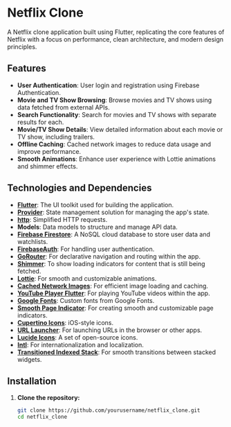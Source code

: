 # Netflix Clone

A Netflix clone application built using Flutter, replicating the core features of Netflix with a focus on performance, clean architecture, and modern design principles.

## Features

- **User Authentication**: User login and registration using Firebase Authentication.
- **Movie and TV Show Browsing**: Browse movies and TV shows using data fetched from external APIs.
- **Search Functionality**: Search for movies and TV shows with separate results for each.
- **Movie/TV Show Details**: View detailed information about each movie or TV show, including trailers.
- **Offline Caching**: Cached network images to reduce data usage and improve performance.
- **Smooth Animations**: Enhance user experience with Lottie animations and shimmer effects.

## Technologies and Dependencies

- **[Flutter](https://flutter.dev/)**: The UI toolkit used for building the application.
- **[Provider](https://pub.dev/packages/provider)**: State management solution for managing the app's state.
- **[http](https://pub.dev/packages/http)**: Simplified HTTP requests.
- **Models**: Data models to structure and manage API data.
- **[Firebase Firestore](https://firebase.google.com/products/firestore)**: A NoSQL cloud database to store user data and watchlists.
- **[FirebaseAuth](https://firebase.google.com/products/auth)**: For handling user authentication.
- **[GoRouter](https://pub.dev/packages/go_router)**: For declarative navigation and routing within the app.
- **[Shimmer](https://pub.dev/packages/shimmer)**: To show loading indicators for content that is still being fetched.
- **[Lottie](https://pub.dev/packages/lottie)**: For smooth and customizable animations.
- **[Cached Network Images](https://pub.dev/packages/cached_network_image)**: For efficient image loading and caching.
- **[YouTube Player Flutter](https://pub.dev/packages/youtube_player_flutter)**: For playing YouTube videos within the app.
- **[Google Fonts](https://pub.dev/packages/google_fonts)**: Custom fonts from Google Fonts.
- **[Smooth Page Indicator](https://pub.dev/packages/smooth_page_indicator)**: For creating smooth and customizable page indicators.
- **[Cupertino Icons](https://pub.dev/packages/cupertino_icons)**: iOS-style icons.
- **[URL Launcher](https://pub.dev/packages/url_launcher)**: For launching URLs in the browser or other apps.
- **[Lucide Icons](https://pub.dev/packages/lucide_icons)**: A set of open-source icons.
- **[Intl](https://pub.dev/packages/intl)**: For internationalization and localization.
- **[Transitioned Indexed Stack](https://pub.dev/packages/transitioned_indexed_stack)**: For smooth transitions between stacked widgets.

## Installation

1. **Clone the repository:**

   ```bash
   git clone https://github.com/yourusername/netflix_clone.git
   cd netflix_clone
